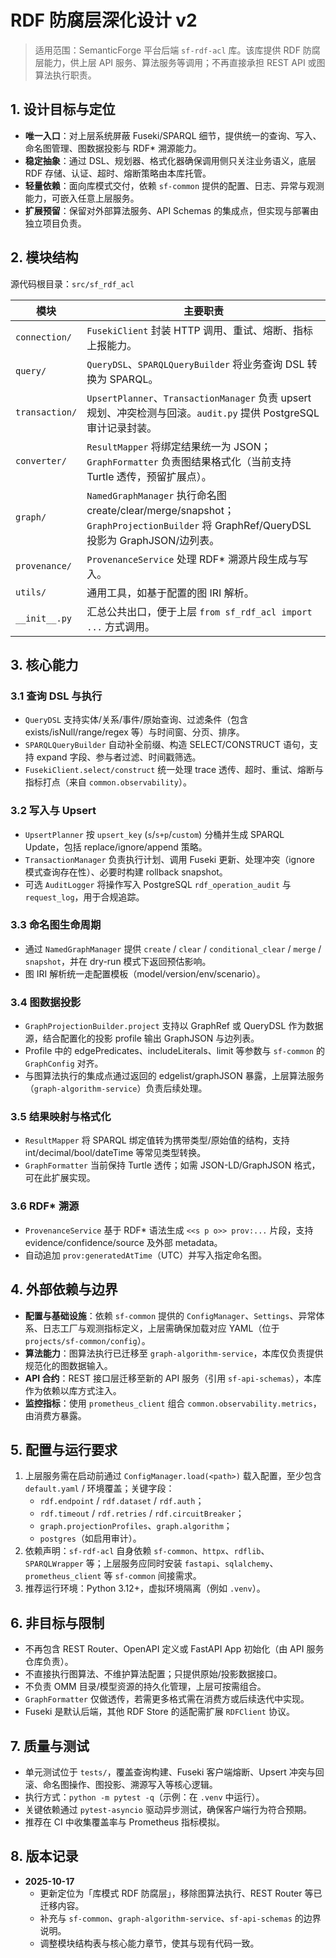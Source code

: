 ﻿# RDF 防腐层深化设计 v2

> 适用范围：SemanticForge 平台后端 `sf-rdf-acl` 库。该库提供 RDF 防腐层能力，供上层 API 服务、算法服务等调用；不再直接承担 REST API 或图算法执行职责。

## 1. 设计目标与定位

- **唯一入口**：对上层系统屏蔽 Fuseki/SPARQL 细节，提供统一的查询、写入、命名图管理、图数据投影与 RDF* 溯源能力。
- **稳定抽象**：通过 DSL、规划器、格式化器确保调用侧只关注业务语义，底层 RDF 存储、认证、超时、熔断策略由本库托管。
- **轻量依赖**：面向库模式交付，依赖 `sf-common` 提供的配置、日志、异常与观测能力，可嵌入任意上层服务。
- **扩展预留**：保留对外部算法服务、API Schemas 的集成点，但实现与部署由独立项目负责。

## 2. 模块结构

源代码根目录：`src/sf_rdf_acl`

| 模块 | 主要职责 |
| --- | --- |
| `connection/` | `FusekiClient` 封装 HTTP 调用、重试、熔断、指标上报能力。 |
| `query/` | `QueryDSL`、`SPARQLQueryBuilder` 将业务查询 DSL 转换为 SPARQL。 |
| `transaction/` | `UpsertPlanner`、`TransactionManager` 负责 upsert 规划、冲突检测与回滚。`audit.py` 提供 PostgreSQL 审计记录封装。 |
| `converter/` | `ResultMapper` 将绑定结果统一为 JSON；`GraphFormatter` 负责图结果格式化（当前支持 Turtle 透传，预留扩展点）。 |
| `graph/` | `NamedGraphManager` 执行命名图 create/clear/merge/snapshot；`GraphProjectionBuilder` 将 GraphRef/QueryDSL 投影为 GraphJSON/边列表。 |
| `provenance/` | `ProvenanceService` 处理 RDF* 溯源片段生成与写入。 |
| `utils/` | 通用工具，如基于配置的图 IRI 解析。 |
| `__init__.py` | 汇总公共出口，便于上层 `from sf_rdf_acl import ...` 方式调用。 |

## 3. 核心能力

### 3.1 查询 DSL 与执行
- `QueryDSL` 支持实体/关系/事件/原始查询、过滤条件（包含 exists/isNull/range/regex 等）与时间窗、分页、排序。
- `SPARQLQueryBuilder` 自动补全前缀、构造 SELECT/CONSTRUCT 语句，支持 expand 字段、参与者过滤、时间戳筛选。
- `FusekiClient.select/construct` 统一处理 trace 透传、超时、重试、熔断与指标打点（来自 `common.observability`）。

### 3.2 写入与 Upsert
- `UpsertPlanner` 按 `upsert_key` (`s`/`s+p`/`custom`) 分桶并生成 SPARQL Update，包括 replace/ignore/append 策略。
- `TransactionManager` 负责执行计划、调用 Fuseki 更新、处理冲突（ignore 模式查询存在性）、必要时构建 rollback snapshot。
- 可选 `AuditLogger` 将操作写入 PostgreSQL `rdf_operation_audit` 与 `request_log`，用于合规追踪。

### 3.3 命名图生命周期
- 通过 `NamedGraphManager` 提供 `create` / `clear` / `conditional_clear` / `merge` / `snapshot`，并在 dry-run 模式下返回预估影响。
- 图 IRI 解析统一走配置模板（model/version/env/scenario）。

### 3.4 图数据投影
- `GraphProjectionBuilder.project` 支持以 GraphRef 或 QueryDSL 作为数据源，结合配置化的投影 profile 输出 GraphJSON 与边列表。
- Profile 中的 edgePredicates、includeLiterals、limit 等参数与 `sf-common` 的 `GraphConfig` 对齐。
- 与图算法执行的集成点通过返回的 edgelist/graphJSON 暴露，上层算法服务（`graph-algorithm-service`）负责后续处理。

### 3.5 结果映射与格式化
- `ResultMapper` 将 SPARQL 绑定值转为携带类型/原始值的结构，支持 int/decimal/bool/dateTime 等常见类型转换。
- `GraphFormatter` 当前保持 Turtle 透传；如需 JSON-LD/GraphJSON 格式，可在此扩展实现。

### 3.6 RDF* 溯源
- `ProvenanceService` 基于 RDF* 语法生成 `<<s p o>> prov:...` 片段，支持 evidence/confidence/source 及外部 metadata。
- 自动追加 `prov:generatedAtTime`（UTC）并写入指定命名图。

## 4. 外部依赖与边界

- **配置与基础设施**：依赖 `sf-common` 提供的 `ConfigManager`、`Settings`、异常体系、日志工厂与观测指标定义，上层需确保加载对应 YAML（位于 `projects/sf-common/config`）。
- **算法能力**：图算法执行已迁移至 `graph-algorithm-service`，本库仅负责提供规范化的图数据输入。
- **API 合约**：REST 接口层迁移至新的 API 服务（引用 `sf-api-schemas`），本库作为依赖以库方式注入。
- **监控指标**：使用 `prometheus_client` 组合 `common.observability.metrics`，由消费方暴露。

## 5. 配置与运行要求

1. 上层服务需在启动前通过 `ConfigManager.load(<path>)` 载入配置，至少包含 `default.yaml` / 环境覆盖；关键字段：
   - `rdf.endpoint` / `rdf.dataset` / `rdf.auth`；
   - `rdf.timeout` / `rdf.retries` / `rdf.circuitBreaker`；
   - `graph.projectionProfiles`、`graph.algorithm`；
   - `postgres`（如启用审计）。
2. 依赖声明：`sf-rdf-acl` 自身依赖 `sf-common`、`httpx`、`rdflib`、`SPARQLWrapper` 等；上层服务应同时安装 `fastapi`、`sqlalchemy`、`prometheus_client` 等 `sf-common` 间接需求。
3. 推荐运行环境：Python 3.12+，虚拟环境隔离（例如 `.venv`）。

## 6. 非目标与限制

- 不再包含 REST Router、OpenAPI 定义或 FastAPI App 初始化（由 API 服务仓库负责）。
- 不直接执行图算法、不维护算法配置；只提供原始/投影数据接口。
- 不负责 OMM 目录/模型资源的持久化管理，上层可按需组合。
- `GraphFormatter` 仅做透传，若需更多格式需在消费方或后续迭代中实现。
- Fuseki 是默认后端，其他 RDF Store 的适配需扩展 `RDFClient` 协议。

## 7. 质量与测试

- 单元测试位于 `tests/`，覆盖查询构建、Fuseki 客户端熔断、Upsert 冲突与回滚、命名图操作、图投影、溯源写入等核心逻辑。
- 执行方式：`python -m pytest -q`（示例：在 `.venv` 中运行）。
- 关键依赖通过 `pytest-asyncio` 驱动异步测试，确保客户端行为符合预期。
- 推荐在 CI 中收集覆盖率与 Prometheus 指标模拟。

## 8. 版本记录

- **2025-10-17**
  - 更新定位为「库模式 RDF 防腐层」，移除图算法执行、REST Router 等已迁移内容。
  - 补充与 `sf-common`、`graph-algorithm-service`、`sf-api-schemas` 的边界说明。
  - 调整模块结构表与核心能力章节，使其与现有代码一致。

